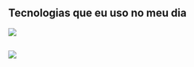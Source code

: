## Tecnologias que eu uso no meu dia

<p align="left">
  <a href="https://skillicons.dev">
    <img src="https://skillicons.dev/icons?i=js,ts,react,jest,html,css,git" />
  </a>
</p>
  
##
 
<div> 
  <a href="https://www.linkedin.com/in/thiago-barbosa-715417123" target="_blank"><img src="https://img.shields.io/badge/-LinkedIn-%230077B5?style=for-the-badge&logo=linkedin&logoColor=white" target="_blank"></a> 
</div>
